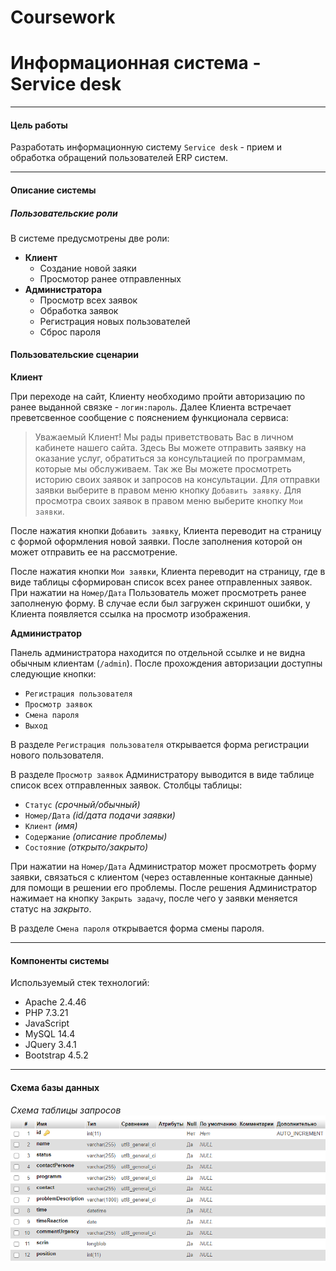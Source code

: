 # **Coursework** #
# **Информационная система - Service desk**
--------------------------

#### **Цель работы**
Разработать информационную систему `Service desk` - прием и обработка обращений пользователей ERP систем.

-------------------------
#### **Описание системы**

##### **Пользовательские роли**

В системе предусмотрены две роли:
* **Клиент** 
    * Создание новой заяки 
    * Просмотор ранее отправленных
* **Администратора** 
    * Просмотр всех заявок
    * Обработка заявок
    * Регистрация новых пользователей
    * Сброс пароля 

#### **Пользовательские сценарии**

**Клиент**

При переходе на сайт, Клиенту необходимо пройти авторизацию по ранее выданной связке - `логин:пароль`. Далее Клиента встречает преветсвенное сообщение с пояснением функционала сервиса: 
>Уважаемый Клиент!
Мы рады приветствовать Вас в личном кабинете нашего сайта. Здесь Вы можете отправить заявку на оказание услуг, обратиться за консультацией по программам, которые мы обслуживаем. Так же Вы можете просмотреть историю своих заявок и запросов на консультации.
Для отправки заявки выберите в правом меню кнопку `Добавить заявку`.
Для просмотра своих заявок в правом меню выберите кнопку `Мои заявки`.

После нажатия кнопки `Добавить заявку`, Клиента переводит на страницу с формой оформления новой заявки. После заполнения которой он может отправить ее на рассмотрение.

После нажатия кнопки `Мои заявки`, Клиента переводит на страницу, где в виде таблицы сформирован список всех ранее отправленных заявок. При нажатии на `Номер/Дата` Пользователь может просмотреть ранее заполненую форму. В случае если был загружен скриншот ошибки, у Клиента появляется ссылка на просмотр изображения. 

**Администратор**

Панель администратора находится по отдельной ссылке и не видна обычным клиентам (`/admin`). После прохождения авторизации доступны следующие кнопки:
* `Регистрация пользователя`
* `Просмотр заявок`
* `Смена пароля`
* `Выход`

В разделе `Регистрация пользователя` открывается форма регистрации нового пользователя.

В разделе `Просмотр заявок` Администратору выводится в виде таблице список всех отправленных заявок. Столбцы таблицы:
* `Статус` *(срочный/обычный)*
* `Номер/Дата` *(id/дата подачи заявки)*
* `Клиент` *(имя)*
* `Содержание` *(описание проблемы)*
* `Состояние` *(открыто/закрыто)*

При нажатии на `Номер/Дата` Администратор может просмотреть форму заявки, связаться с клиентом (через оставленные контакные данные) для помощи в решении его проблемы. После решения Администратор нажимает на кнопку `Закрыть задачу`, после чего у заявки меняется статус на *закрыто*. 

В разделе `Смена пароля` открывается форма смены пароля.

-------------------
#### **Компоненты системы**
Используемый стек технологий:
* Apache 2.4.46
* PHP 7.3.21
* JavaScript
* MySQL 14.4
* JQuery 3.4.1
* Bootstrap 4.5.2

--------
#### **Схема базы данных**
*Схема таблицы запросов*
![alt text](request.png)
